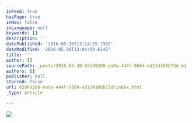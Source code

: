 ```yaml
---
inFeed: true
hasPage: true
inNav: false
inLanguage: null
keywords: []
description: ''
datePublished: '2016-05-30T13:14:55.799Z'
dateModified: '2016-05-30T13:04:59.614Z'
title: ''
author: []
sourcePath: _posts/2016-05-30-02d49208-ea9a-444f-9604-ed114108b73d.md
authors: []
publisher: null
starred: false
url: 02d49208-ea9a-444f-9604-ed114108b73d/index.html
_type: Article

---
```

![](https://the-grid-user-content.s3-us-west-2.amazonaws.com/4b49311e-9013-41dd-a4c7-308aadb91599.gif)